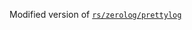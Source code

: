 Modified version of [`rs/zerolog/prettylog`](https://github.com/rs/zerolog/tree/1bac5cca5027d91b560cbb911f924eb355628c56/cmd/prettylog)
